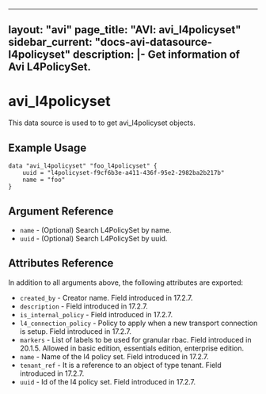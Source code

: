 <!--
    Copyright 2021 VMware, Inc.
    SPDX-License-Identifier: Mozilla Public License 2.0
-->
---
layout: "avi"
page_title: "AVI: avi_l4policyset"
sidebar_current: "docs-avi-datasource-l4policyset"
description: |-
  Get information of Avi L4PolicySet.
---

# avi_l4policyset

This data source is used to to get avi_l4policyset objects.

## Example Usage

```hcl
data "avi_l4policyset" "foo_l4policyset" {
    uuid = "l4policyset-f9cf6b3e-a411-436f-95e2-2982ba2b217b"
    name = "foo"
}
```

## Argument Reference

* `name` - (Optional) Search L4PolicySet by name.
* `uuid` - (Optional) Search L4PolicySet by uuid.

## Attributes Reference

In addition to all arguments above, the following attributes are exported:

* `created_by` - Creator name. Field introduced in 17.2.7.
* `description` - Field introduced in 17.2.7.
* `is_internal_policy` - Field introduced in 17.2.7.
* `l4_connection_policy` - Policy to apply when a new transport connection is setup. Field introduced in 17.2.7.
* `markers` - List of labels to be used for granular rbac. Field introduced in 20.1.5. Allowed in basic edition, essentials edition, enterprise edition.
* `name` - Name of the l4 policy set. Field introduced in 17.2.7.
* `tenant_ref` - It is a reference to an object of type tenant. Field introduced in 17.2.7.
* `uuid` - Id of the l4 policy set. Field introduced in 17.2.7.

